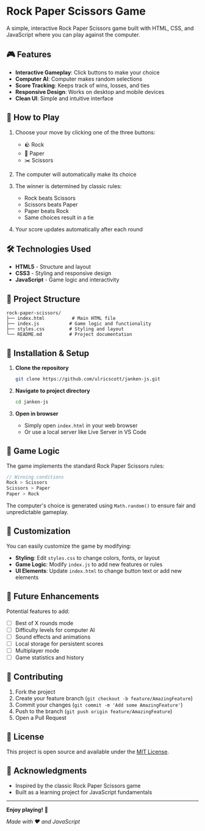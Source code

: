 # Rock Paper Scissors Game

A simple, interactive Rock Paper Scissors game built with HTML, CSS, and JavaScript where you can play against the computer.

## 🎮 Features

- **Interactive Gameplay**: Click buttons to make your choice
- **Computer AI**: Computer makes random selections
- **Score Tracking**: Keeps track of wins, losses, and ties
- **Responsive Design**: Works on desktop and mobile devices
- **Clean UI**: Simple and intuitive interface

## 🚀 How to Play

1. Choose your move by clicking one of the three buttons:
   - 🪨 Rock
   - 📄 Paper
   - ✂️ Scissors

2. The computer will automatically make its choice

3. The winner is determined by classic rules:
   - Rock beats Scissors
   - Scissors beats Paper
   - Paper beats Rock
   - Same choices result in a tie

4. Your score updates automatically after each round

## 🛠️ Technologies Used

- **HTML5** - Structure and layout
- **CSS3** - Styling and responsive design
- **JavaScript** - Game logic and interactivity

## 📁 Project Structure

```
rock-paper-scissors/
├── index.html          # Main HTML file
├── index.js           # Game logic and functionality
├── styles.css         # Styling and layout
└── README.md          # Project documentation
```

## 🎯 Installation & Setup

1. **Clone the repository**
   ```bash
   git clone https://github.com/ulricscott/janken-js.git
   ```

2. **Navigate to project directory**
   ```bash
   cd janken-js
   ```

3. **Open in browser**
   - Simply open `index.html` in your web browser
   - Or use a local server like Live Server in VS Code

## 🎲 Game Logic

The game implements the standard Rock Paper Scissors rules:

```javascript
// Winning conditions
Rock > Scissors
Scissors > Paper  
Paper > Rock
```

The computer's choice is generated using `Math.random()` to ensure fair and unpredictable gameplay.

## 🔧 Customization

You can easily customize the game by modifying:

- **Styling**: Edit `styles.css` to change colors, fonts, or layout
- **Game Logic**: Modify `index.js` to add new features or rules
- **UI Elements**: Update `index.html` to change button text or add new elements

## 🌟 Future Enhancements

Potential features to add:
- [ ] Best of X rounds mode
- [ ] Difficulty levels for computer AI
- [ ] Sound effects and animations
- [ ] Local storage for persistent scores
- [ ] Multiplayer mode
- [ ] Game statistics and history

## 🤝 Contributing

1. Fork the project
2. Create your feature branch (`git checkout -b feature/AmazingFeature`)
3. Commit your changes (`git commit -m 'Add some AmazingFeature'`)
4. Push to the branch (`git push origin feature/AmazingFeature`)
5. Open a Pull Request

## 📝 License

This project is open source and available under the [MIT License](LICENSE).

## 🙏 Acknowledgments

- Inspired by the classic Rock Paper Scissors game
- Built as a learning project for JavaScript fundamentals

---

**Enjoy playing!** 🎉

*Made with ❤️ and JavaScript*